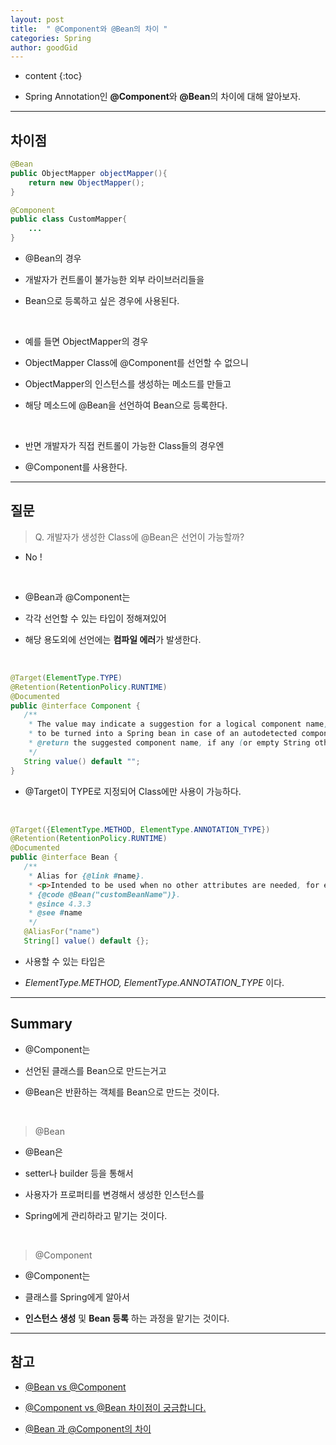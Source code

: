 ```yaml
---
layout: post
title:  " @Component와 @Bean의 차이 "
categories: Spring
author: goodGid
---
```

* content
{:toc}

* Spring Annotation인 **@Component**와 **@Bean**의 차이에 대해 알아보자.






---

## 차이점

``` java
@Bean
public ObjectMapper objectMapper(){
    return new ObjectMapper();
}
```

``` java
@Component
public class CustomMapper{
    ...
}
```

* @Bean의 경우 

* 개발자가 컨트롤이 불가능한 외부 라이브러리들을 

* Bean으로 등록하고 싶은 경우에 사용된다. 

<br>

* 예를 들면 ObjectMapper의 경우 

* ObjectMapper Class에 @Component를 선언할 수 없으니

* ObjectMapper의 인스턴스를 생성하는 메소드를 만들고 

* 해당 메소드에 @Bean을 선언하여 Bean으로 등록한다.

<br>

* 반면 개발자가 직접 컨트롤이 가능한 Class들의 경우엔 

* @Component를 사용한다.


---


## 질문

> Q. 개발자가 생성한 Class에 @Bean은 선언이 가능할까?

* No !

<br>

* @Bean과 @Component는 

* 각각 선언할 수 있는 타입이 정해져있어 

* 해당 용도외에 선언에는 **컴파일 에러**가 발생한다.

<br>

``` java
@Target(ElementType.TYPE)
@Retention(RetentionPolicy.RUNTIME)
@Documented
public @interface Component {
   /**
    * The value may indicate a suggestion for a logical component name,
    * to be turned into a Spring bean in case of an autodetected component.
    * @return the suggested component name, if any (or empty String otherwise)
    */
   String value() default "";
}
```
* @Target이 TYPE로 지정되어 Class에만 사용이 가능하다.

<br>

``` java
@Target({ElementType.METHOD, ElementType.ANNOTATION_TYPE})
@Retention(RetentionPolicy.RUNTIME)
@Documented
public @interface Bean {
   /**
    * Alias for {@link #name}.
    * <p>Intended to be used when no other attributes are needed, for example:
    * {@code @Bean("customBeanName")}.
    * @since 4.3.3
    * @see #name
    */
   @AliasFor("name")
   String[] value() default {};
```
* 사용할 수 있는 타입은

* *ElementType.METHOD, ElementType.ANNOTATION_TYPE* 이다.

---


## Summary

* @Component는 

* 선언된 클래스를 Bean으로 만드는거고 

* @Bean은 반환하는 객체를 Bean으로 만드는 것이다.

<br>

> @Bean

* @Bean은 

* setter나 builder 등을 통해서 

* 사용자가 프로퍼티를 변경해서 생성한 인스턴스를 

* Spring에게 관리하라고 맡기는 것이다.

<br>

> @Component

* @Component는 

* 클래스를 Spring에게 알아서 

* **인스턴스 생성** 및 **Bean 등록** 하는 과정을 맡기는 것이다.


---

## 참고

* [@Bean vs @Component](https://jojoldu.tistory.com/27)

* [@Component vs @Bean 차이점이 궁금합니다.](https://okky.kr/article/355942)

* [@Bean 과 @Component의 차이](https://effectivesquid.tistory.com/entry/Bean-%EA%B3%BC-Component%EC%9D%98-%EC%B0%A8%EC%9D%B4)